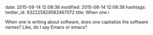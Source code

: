 date: 2015-08-14 12:08:38
modified: 2015-08-14 12:08:38
hashtags: 
twitter_id: 632225829582467072
title: When one i

When one is writing about software, does one capitalize the software names? Like, do I say Emacs or emacs?